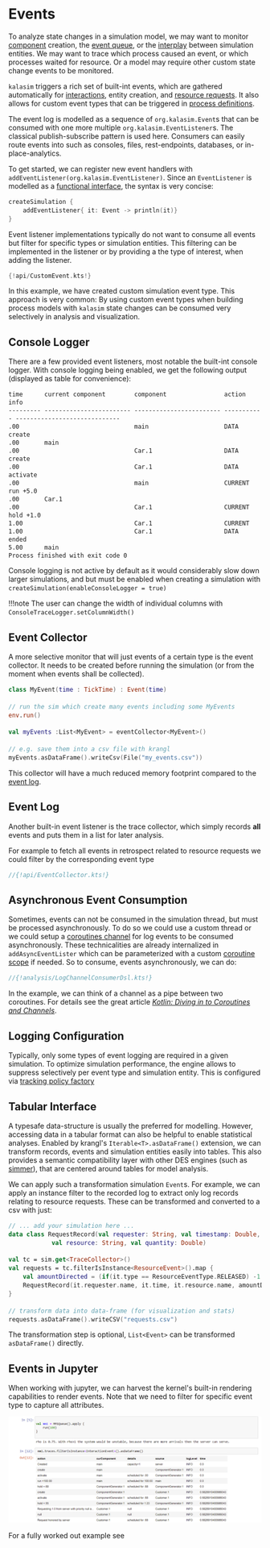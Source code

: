 # Events

To analyze state changes in a simulation model, we may want to monitor [component](component.md) creation, the [event queue](basics.md#event-queue), or the [interplay](component.md#process-interaction) between simulation entities. We may  want to trace which process caused an event, or which processes waited for resource. Or a model may require other custom state change events to be monitored. 

`kalasim` triggers a rich set of built-int events, which are gathered automatically for  [interactions](component.md#process-interaction), entity creation, and [resource requests](resource.md). It also allows for custom event types that can be triggered in [process definitions](component.md#process-definition).

The event log is modelled as a sequence of `org.kalasim.Event`s that can be consumed with one more multiple `org.kalasim.EventListener`s. The classical  publish-subscribe pattern is used here. Consumers can easily route events into such as consoles, files, rest-endpoints, databases, or in-place-analytics.

To get started, we can register new event handlers with `addEventListener(org.kalasim.EventListener)`. Since an `EventListener` is modelled as a [functional interface](https://kotlinlang.org/docs/fun-interfaces.html), the syntax is very concise:
```kotlin
createSimulation { 
    addEventListener{ it: Event -> println(it)}    
}
```

Event listener implementations typically do not want to consume all events but filter for specific types or simulation entities. This filtering can be implemented in the listener or by providing a the type of interest, when adding the listener.

```kotlin hl_lines="1000"
{!api/CustomEvent.kts!}
```

In this example, we have created custom simulation event type. This approach is very common: By using custom event types when building process models with `kalasim` state changes can be consumed very selectively in analysis and visualization. 

## Console Logger

There are a few provided event listeners, most notable the built-int console logger. With console logging being enabled, we get the following output (displayed as table for convenience):

```
time      current component        component                action      info                          
--------- ------------------------ ------------------------ ----------- -----------------------------
.00                                main                     DATA        create
.00       main
.00                                Car.1                    DATA        create
.00                                Car.1                    DATA        activate
.00                                main                     CURRENT     run +5.0
.00       Car.1
.00                                Car.1                    CURRENT     hold +1.0
1.00                               Car.1                    CURRENT
1.00                               Car.1                    DATA        ended
5.00      main
Process finished with exit code 0
```

Console logging is not active by default as it would considerably slow down larger simulations, and but must be enabled when creating a simulation with `createSimulation(enableConsoleLogger = true)`

!!!note 
    The user can change the width of individual columns with `ConsoleTraceLogger.setColumnWidth()`

## Event Collector

A more selective monitor that will just events of a certain type is the event collector. It needs to be created before running the simulation (or from the moment when events shall be collected).

```kotlin
class MyEvent(time : TickTime) : Event(time)

// run the sim which create many events including some MyEvents
env.run()

val myEvents :List<MyEvent> = eventCollector<MyEvent>()

// e.g. save them into a csv file with krangl
myEvents.asDataFrame().writeCsv(File("my_events.csv"))
```
This collector will have a much reduced memory footprint compared to the [event log](#event-log).

## Event Log

Another built-in event listener is the trace collector, which simply records **all** events and puts them in a list for later analysis.

For example to fetch all events in retrospect related to resource requests we could filter by the corresponding event type

```kotlin
//{!api/EventCollector.kts!}
```

## Asynchronous Event Consumption

Sometimes, events can not be consumed in the simulation thread, but must be processed asynchronously. To do so we could use a custom thread or we could setup a [coroutines channel](https://kotlinlang.org/docs/reference/coroutines/channels.html) for log events to be consumed asynchronously. These technicalities are already internalized in `addAsyncEventLister` which can be parameterized with a custom [coroutine scope](https://kotlinlang.org/docs/coroutines-basics.html) if needed. So to consume, events asynchronously, we can do:

```kotlin
//{!analysis/LogChannelConsumerDsl.kts!}
```

In the example, we can think of a channel as a pipe between two coroutines. For details see the great article [_Kotlin: Diving in to Coroutines and Channels_]( 
https://proandroiddev.com/kotlin-coroutines-channels-csp-android-db441400965f).


## Logging Configuration

Typically, only some types of event logging are required in a given simulation. To optimize simulation performance, the engine allows to suppress selectively per event type and simulation entity. This is configured via [tracking policy factory](advanced.md#continuous-simulation) 

## Tabular Interface

A typesafe data-structure is usually the preferred for modelling. However, accessing data in a tabular format can also be helpful to enable statistical analyses. Enabled by krangl's `Iterable<T>.asDataFrame()` extension, we can  transform  records, events and simulation entities easily into tables. This also provides a semantic compatibility layer with other DES engines (such as [simmer](about.md#simmer)), that are centered around tables for model analysis.

We can apply such a transformation simulation `Event`s. For example, we can apply an instance filter to the recorded log to extract only log records relating to resource requests. These can be transformed and converted to a csv with just:

```kotlin
// ... add your simulation here ...
data class RequestRecord(val requester: String, val timestamp: Double, 
            val resource: String, val quantity: Double)

val tc = sim.get<TraceCollector>()
val requests = tc.filterIsInstance<ResourceEvent>().map {
    val amountDirected = (if(it.type == ResourceEventType.RELEASED) -1 else 1) * it.amount
    RequestRecord(it.requester.name, it.time, it.resource.name, amountDirected)
}

// transform data into data-frame (for visualization and stats)  
requests.asDataFrame().writeCSV("requests.csv")
```

The transformation step is optional, `List<Event>` can be transformed `asDataFrame()` directly.


## Events in Jupyter

When working with jupyter, we can harvest the kernel's built-in rendering capabilities to render events. Note that we need to filter for specific event type to capture all attributes.

![](jupyter_event_log.png)

For a fully worked out example see 